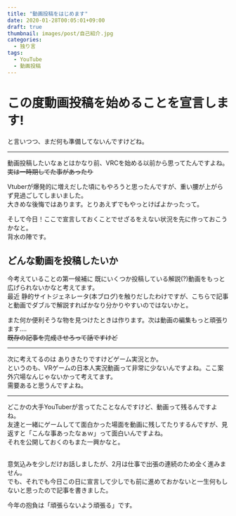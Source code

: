 ```yaml
---
title: "動画投稿をはじめます"
date: 2020-01-28T00:05:01+09:00
draft: true
thumbnail: images/post/自己紹介.jpg
categories:
  - 独り言
tags:
  - YouTube
  - 動画投稿
---
```


# この度動画投稿を始めることを宣言します!  

と言いつつ、まだ何も準備してないんですけどね。  

---

動画投稿したいなぁとはかなり前、VRCを始める以前から思ってたんですよね。  
~~実は一時期してた事があったり~~  

Vtuberが爆発的に増えだした頃にもやろうと思ったんですが、重い腰が上がらず見過ごしてしまいました。  
大きめな後悔ではあります。とりあえずでもやっとけばよかったって。  

そして今日！ここで宣言しておくことでせざるをえない状況を先に作っておこうかなと。  
背水の陣です。  

## どんな動画を投稿したいか  
今考えていることの第一候補に 既にいくつか投稿している解説(?)動画をもっと広げられないかなと考えてます。  
最近 静的サイトジェネレータ(本ブログ)を触りだしたわけですが、こちらで記事と動画でダブルで解説すればかなり分かりやすいのではないかと。  

また何か便利そうな物を見つけたときは作ります。次は動画の編集もっと頑張ります....  
~~既存の記事を完成させろって話ですけど~~  

---

次に考えてるのは ありきたりですけどゲーム実況とか。  
というのも、VRゲームの日本人実況動画って非常に少ないんですよね。ここ案外穴場なんじゃないかって考えてます。  
需要あると思うんですよね。  

---

どこかの大手YouTuberが言ってたことなんですけど、動画って残るんですよね。  
友達と一緒にゲームしてて面白かった場面を動画に残してたりするんですが、見返すと「こんな事あったなぁｗ」って面白いんですよね。  
それを公開しておくのもまた一興かなと。  

##

意気込みを少しだけお話しましたが、2月は仕事で出張の連続のため全く進みません。  
でも、それでも今日この日に宣言して少しでも前に進めておかないと一生何もしないと思ったので記事を書きました。  

今年の抱負は「頑張らないよう頑張る」です。
